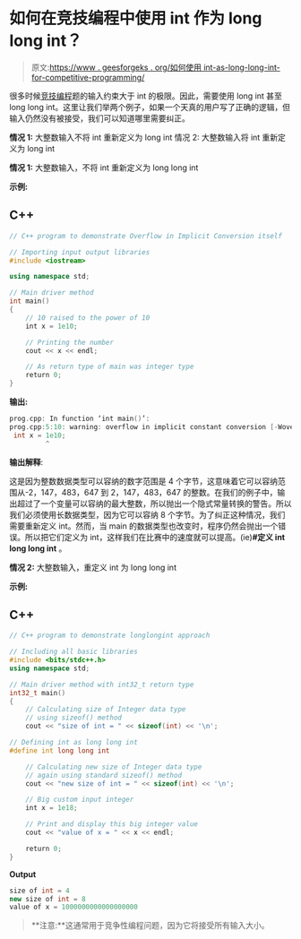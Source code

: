 # 如何在竞技编程中使用 int 作为 long long int？

> 原文:[https://www . geesforgeks . org/如何使用 int-as-long-long-int-for-competitive-programming/](https://www.geeksforgeeks.org/how-to-use-int-as-long-long-int-for-competitive-programming/)

很多时候[竞技编程](https://www.geeksforgeeks.org/how-to-prepare-for-competitive-programming/)题的输入约束大于 int 的极限。因此，需要使用 long int 甚至 long long int。这里让我们举两个例子，如果一个天真的用户写了正确的逻辑，但输入仍然没有被接受，我们可以知道哪里需要纠正。

**情况 1:** 大整数输入不将 int 重新定义为 long int
情况 2: 大整数输入将 int 重新定义为 long int

**情况 1:** 大整数输入，不将 int 重新定义为 long long int

**示例:**

## C++

```cpp
// C++ program to demonstrate Overflow in Implicit Conversion itself

// Importing input output libraries
#include <iostream>

using namespace std;

// Main driver method
int main()
{
    // 10 raised to the power of 10
    int x = 1e10;

    // Printing the number
    cout << x << endl;

    // As return type of main was integer type
    return 0;
}
```

**输出:**

```cpp
prog.cpp: In function ‘int main()’:
prog.cpp:5:10: warning: overflow in implicit constant conversion [-Woverflow]
 int x = 1e10; 
         ^
```

**输出解释**:

这是因为整数数据类型可以容纳的数字范围是 4 个字节，这意味着它可以容纳范围从-2，147，483，647 到 2，147，483，647 的整数。在我们的例子中，输出超过了一个变量可以容纳的最大整数，所以抛出一个隐式常量转换的警告。所以我们必须使用长数据类型，因为它可以容纳 8 个字节。为了纠正这种情况，我们需要重新定义 int。然而，当 main 的数据类型也改变时，程序仍然会抛出一个错误。所以把它们定义为 int，这样我们在比赛中的速度就可以提高。(ie)**#定义 int long long int** 。

**情况 2:** 大整数输入，重定义 int 为 long long int

**示例:**

## C++

```cpp
// C++ program to demonstrate longlongint approach

// Including all basic libraries
#include <bits/stdc++.h>
using namespace std;

// Main driver method with int32_t return type
int32_t main()
{
    // Calculating size of Integer data type
    // using sizeof() method
    cout << "size of int = " << sizeof(int) << '\n';

// Defining int as long long int
#define int long long int

    // Calculating new size of Integer data type
    // again using standard sizeof() method
    cout << "new size of int = " << sizeof(int) << '\n';

    // Big custom input integer
    int x = 1e18;

    // Print and display this big integer value
    cout << "value of x = " << x << endl;

    return 0;
}
```

**Output**

```cpp
size of int = 4
new size of int = 8
value of x = 1000000000000000000
```

> **注意:**这通常用于竞争性编程问题，因为它将接受所有输入大小。